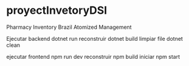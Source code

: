 # proyectInvetoryDSI
Pharmacy Inventory Brazil Atomized Management



Ejecutar backend dotnet run
reconstruir dotnet build 
limpiar file dotnet clean


ejecutar frontend  npm run dev
reconstruir npm build
iniciar npm start 


